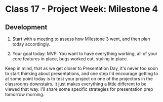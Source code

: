 # Class 17 -  Project Week: Milestone 4
## Development

1. Start with a meeting to assess how Milestone 3 went, and then plan today accordingly.

2. Your goal today: MVP. You want to have everything working, all of your core features in place, bugs worked out, styling in place.

Keep in mind, that as we get closer to Presentation Day, it's never too soon to start thinking about presentations, and one step I'd encourage getting to at some point today is to test your project on one of the projectors in the classrooms downstairs. It just makes everything a little different to be viewed that way. I'll share some specific strategies for presentation prep tomorrow morning.
